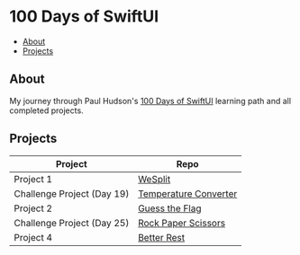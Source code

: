# 100 Days of SwiftUI

- [About](#about)
- [Projects](#projects)

## About

My journey through Paul Hudson's [100 Days of SwiftUI][100-days-of-swiftui] learning path and all completed projects.

[100-days-of-swiftui]: https://www.hackingwithswift.com/100/swiftui

## Projects

| Project                     | Repo                                             |
|-----------------------------|--------------------------------------------------|
| Project 1                   | [WeSplit][we-split]                              |
| Challenge Project (Day 19)  | [Temperature Converter][temperature-converter]   |
| Project 2                   | [Guess the Flag][guess-the-flag]                 |
| Challenge Project (Day 25)  | [Rock Paper Scissors][rock-paper-scissors]       |
| Project 4                   | [Better Rest][better-rest]                       |


[we-split]: https://github.com/neurothrone/wesplit
[temperature-converter]: https://github.com/neurothrone/temperature-converter
[guess-the-flag]: https://github.com/neurothrone/guess-the-flag
[rock-paper-scissors]: https://github.com/neurothrone/rock-paper-scissors
[better-rest]: https://github.com/neurothrone/BetterRest
